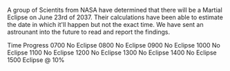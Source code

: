 A group of Scientits from NASA have determined that there will be a Martial Eclipse on June 23rd of 2037.
Their calculations have been able to estimate the date in which it'll happen but not the exact time.
We have sent an astrounant into the future to read and report the findings. 

Time    Progress
0700    No Eclipse
0800    No Eclipse
0900    No Eclipse
1000    No Eclipse
1100    No Eclipse
1200    No Eclipse
1300    No Eclipse
1400    No Eclipse
1500    Eclipse @ 10%
